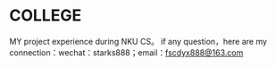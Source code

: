 # COLLEGE
MY project experience during NKU CS。
if any question，here are my connection：wechat：starks888；email：fscdyx888@163.com
